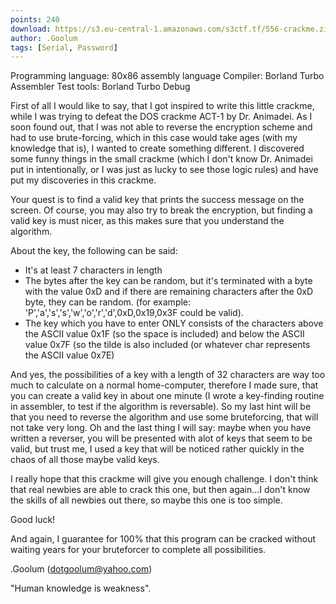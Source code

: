 ```yaml
---
points: 240
download: https://s3.eu-central-1.amazonaws.com/s3ctf.tf/556-crackme.zip
author: .Goolum
tags: [Serial, Password]
---
```

Programming language:	80x86 assembly language
Compiler:		Borland Turbo Assembler
Test tools:		Borland Turbo Debug

First of all I would like to say, that I got inspired to write this
little crackme, while I was trying to defeat the DOS crackme ACT-1
by Dr. Animadei. As I soon found out, that I was not able to reverse
the encryption scheme and had to use brute-forcing, which in this case
would take ages (with my knowledge that is), I wanted to create something
different. I discovered some funny things in the small crackme (which I
don't know Dr. Animadei put in intentionally, or I was just as lucky to
see those logic rules) and have put my discoveries in this crackme.

Your quest is to find a valid key that prints the success message on the
screen. Of course, you may also try to break the encryption, but finding
a valid key is must nicer, as this makes sure that you understand the
algorithm.

About the key, the following can be said:

- It's at least 7 characters in length
- The bytes after the key can be random, but it's terminated with a
  byte with the value 0xD and if there are remaining characters after
  the 0xD byte, they can be random.
  (for example: 'P','a','s','s','w','o','r','d',0xD,0x19,0x3F could be valid).
- The key which you have to enter ONLY consists of the characters above the
  ASCII value 0x1F (so the space is included) and below the ASCII value 0x7F
  (so the tilde is also included (or whatever char represents the ASCII value
  0x7E)

And yes, the possibilities of a key with a length of 32 characters are way
too much to calculate on a normal home-computer, therefore I made sure, that
you can create a valid key in about one minute (I wrote a key-finding routine
in assembler, to test if the algorithm is reversable).
So my last hint will be that you need to reverse the algorithm and use some
bruteforcing, that will not take very long. Oh and the last thing I will say:
maybe when you have written a reverser, you will be presented with alot of
keys that seem to be valid, but trust me, I used a key that will be noticed
rather quickly in the chaos of all those maybe valid keys.

I really hope that this crackme will give you enough challenge. I don't think
that real newbies are able to crack this one, but then again...I don't know
the skills of all newbies out there, so maybe this one is too simple.

Good luck! 

And again, I guarantee for 100% that this program can be cracked without waiting
years for your bruteforcer to complete all possibilities.

.Goolum (dotgoolum@yahoo.com)

"Human knowledge is weakness".
